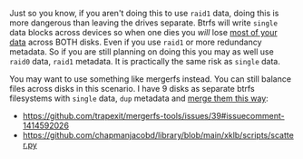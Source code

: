 Just so you know, if you aren't doing this to use `raid1` data, doing this is more dangerous than leaving the drives separate. Btrfs will write `single` data blocks across devices so when one dies you _will_ lose [most of your data](https://gist.github.com/chapmanjacobd/bc6e31c8bc3647e0bcb0c43bc0464a9c#results) across BOTH disks. Even if you use `raid1` or more redundancy metadata. So if you are still planning on doing this you may as well use `raid0` data, `raid1` metadata. It is practically the same risk as `single` data.

You may want to use something like mergerfs instead. You can still balance files across disks in this scenario. I have 9 disks as separate btrfs filesystems with `single` data, `dup` metadata and [merge them this way](https://github.com/chapmanjacobd/computer/blob/main/.github/etc/fstab):

- https://github.com/trapexit/mergerfs-tools/issues/39#issuecomment-1414592026
- https://github.com/chapmanjacobd/library/blob/main/xklb/scripts/scatter.py
